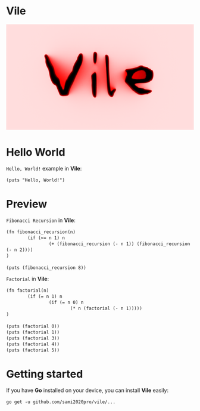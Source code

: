 # Vile

<a href="https://github.com/sami2020pro/vile/blob/main/data/vile.png">
    <img
        src="data/vile.png"
        raw=true
        alt="Vile lisp dialect"
        style="margin-right: 10px;"
    />
</a>

# Hello World
`Hello, World!` example in **Vile**:

```
(puts "Hello, World!")
```

# Preview
`Fibonacci Recursion` in **Vile**:

```
(fn fibonacci_recursion(n)
        (if (<= n 1) n
                (+ (fibonacci_recursion (- n 1)) (fibonacci_recursion (- n 2))))
)

(puts (fibonacci_recursion 8))
```

`Factorial` in **Vile**:

```
(fn factorial(n)
        (if (= n 1) n
                (if (= n 0) n
                        (* n (factorial (- n 1)))))
)

(puts (factorial 0))
(puts (factorial 1))
(puts (factorial 3))
(puts (factorial 4))
(puts (factorial 5))
```

# Getting started
If you have **Go** installed on your device, you can install **Vile** easily:

```
go get -u github.com/sami2020pro/vile/...
```
